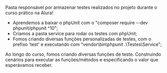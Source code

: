 Pasta responsável por armazenar testes realizados no projeto durante o curso prático na Alura!

- Aprendemos a baixar o phpUnit com o "composer require --dev phpunit/phpunit ^10";
- Criamos a pasta service para rodar os testes com phpUnit;
- Fomos criando diversas funções personalizadas de testes, com o prefixo 'test' e executando com "vendor\bin\phpunit .\Testes\Service\";

Ao longo do curso, fomos criando diversas funções de teste. Construindo cenários para executar as funções/métodos e especificando o valor que esperávamos receber.
